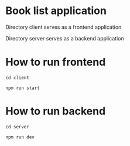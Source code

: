 # Book list application

Directory client serves as a frontend application

Directory server serves as a backend application

# How to run frontend

`cd client`

`npm run start`


# How to run backend

`cd server`

`npm run dev`